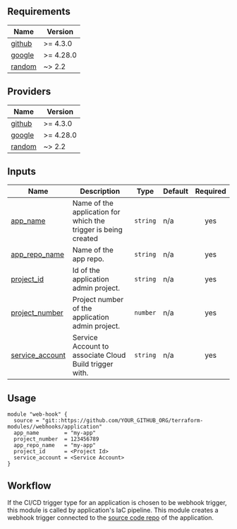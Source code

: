 <!-- BEGIN_TF_DOCS -->
## Requirements

| Name | Version |
|------|---------|
| <a name="requirement_github"></a> [github](#requirement\_github) | >= 4.3.0 |
| <a name="requirement_google"></a> [google](#requirement\_google) | >= 4.28.0 |
| <a name="requirement_random"></a> [random](#requirement\_random) | ~> 2.2 |

## Providers

| Name | Version |
|------|---------|
| <a name="provider_github"></a> [github](#provider\_github) | >= 4.3.0 |
| <a name="provider_google"></a> [google](#provider\_google) | >= 4.28.0 |
| <a name="provider_random"></a> [random](#provider\_random) | ~> 2.2 |


## Inputs

| Name | Description | Type | Default | Required |
|------|-------------|------|---------|:--------:|
| <a name="input_app_name"></a> [app\_name](#input\_app\_name) | Name of the application for which the trigger is being created | `string` | n/a | yes |
| <a name="input_app_repo_name"></a> [app\_repo\_name](#input\_app\_repo\_name) | Name of the app repo. | `string` | n/a | yes |
| <a name="input_project_id"></a> [project\_id](#input\_project\_id) | Id of the application admin project. | `string` | n/a | yes |
| <a name="input_project_number"></a> [project\_number](#input\_project\_number) | Project number of the application admin project. | `number` | n/a | yes |
| <a name="input_service_account"></a> [service\_account](#input\_service\_account) | Service Account to associate Cloud Build trigger with. | `string` | n/a | yes |

## Usage

```hcl
module "web-hook" {
  source = "git::https://github.com/YOUR_GITHUB_ORG/terraform-modules//webhooks/application"
  app_name        = "my-app"
  project_number  = 123456789
  app_repo_name   = "my-app"
  project_id      = <Project Id>
  service_account = <Service Account>
}
```

## Workflow

If the CI/CD trigger type for an application is chosen to be webhook trigger, this module is called by application's IaC pipeline. This module creates a webhook trigger connected to the [source code repo][application-repo] of the application.

<!-- LINKS: https://www.markdownguide.org/basic-syntax/#reference-style-links -->

<!-- END_TF_DOCS -->
[application-repo]: ../../../app-factory-template/README.md?plain=1#L63
